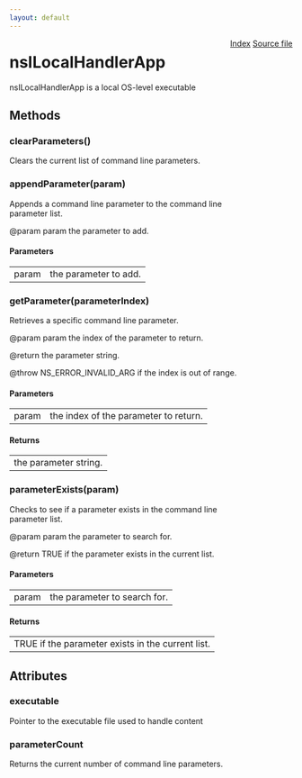 ```yaml
---
layout: default
---
```

<div class='links' style='float:right'><a href="../index.html">Index</a>
<a href="http://dxr.mozilla.org/mozilla-central/source/netwerk/mime/nsIMIMEInfo.idl">Source file</a>
</div>

# nsILocalHandlerApp #
  
nsILocalHandlerApp is a local OS-level executable  
  

## Methods ##

### clearParameters() ###
  
Clears the current list of command line parameters.  
  

### appendParameter(param) ###
  
Appends a command line parameter to the command line  
parameter list.  
  
@param param the parameter to add.  
  

#### Parameters ####

<table>

<tr>
<td>param</td>
<td>the parameter to add.  
</td>
</tr>

</table>

### getParameter(parameterIndex) ###
  
Retrieves a specific command line parameter.  
  
@param param the index of the parameter to return.  
  
@return the parameter string.  
  
@throw NS_ERROR_INVALID_ARG if the index is out of range.  
  

#### Parameters ####

<table>

<tr>
<td>param</td>
<td>the index of the parameter to return.  
</td>
</tr>

</table>

#### Returns ####

<table>

<tr>
<td>the parameter string.  
</td>
</tr>

</table>

### parameterExists(param) ###
  
Checks to see if a parameter exists in the command line  
parameter list.  
  
@param param the parameter to search for.  
  
@return TRUE if the parameter exists in the current list.   
  

#### Parameters ####

<table>

<tr>
<td>param</td>
<td>the parameter to search for.  
</td>
</tr>

</table>

#### Returns ####

<table>

<tr>
<td>TRUE if the parameter exists in the current list.   
</td>
</tr>

</table>

## Attributes ##

### executable ###
  
Pointer to the executable file used to handle content  
  

### parameterCount ###
  
Returns the current number of command line parameters.  
  
